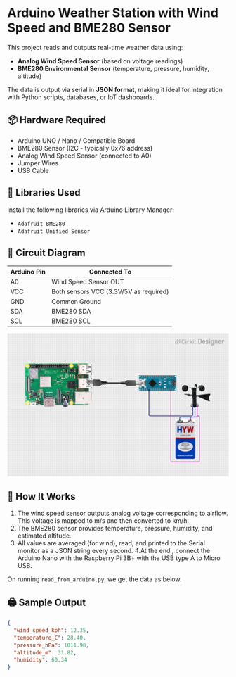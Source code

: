 # Arduino Weather Station with Wind Speed and BME280 Sensor

This project reads and outputs real-time weather data using:

- **Analog Wind Speed Sensor** (based on voltage readings)
- **BME280 Environmental Sensor** (temperature, pressure, humidity, altitude)

The data is output via serial in **JSON format**, making it ideal for integration with Python scripts, databases, or IoT dashboards.

## 📦 Hardware Required

- Arduino UNO / Nano / Compatible Board  
- BME280 Sensor (I2C - typically 0x76 address)  
- Analog Wind Speed Sensor (connected to A0)  
- Jumper Wires  
- USB Cable  

## 🧰 Libraries Used

Install the following libraries via Arduino Library Manager:

- `Adafruit BME280`
- `Adafruit Unified Sensor`


## 🔌 Circuit Diagram

| Arduino Pin | Connected To         |
|-------------|----------------------|
| A0          | Wind Speed Sensor OUT |
| VCC         | Both sensors VCC (3.3V/5V as required) |
| GND         | Common Ground        |
| SDA         | BME280 SDA           |
| SCL         | BME280 SCL           |
![Circuit Diagram](https://raw.githubusercontent.com/ssi-sipl/unified_sensor/main/circuit_image.png)

## 🧠 How It Works

1. The wind speed sensor outputs analog voltage corresponding to airflow. This voltage is mapped to m/s and then converted to km/h.
2. The BME280 sensor provides temperature, pressure, humidity, and estimated altitude.
3. All values are averaged (for wind), read, and printed to the Serial monitor as a JSON string every second.
4.At the end , connect the Arduino Nano with the Raspberry Pi 3B+ with the USB type A to Micro USB. 


On running ```read_from_arduino.py```, we get the data as below. 
## 🖨️ Sample Output

```json
{
  "wind_speed_kph": 12.35,
  "temperature_C": 28.40,
  "pressure_hPa": 1011.98,
  "altitude_m": 31.82,
  "humidity": 60.34
}
```
